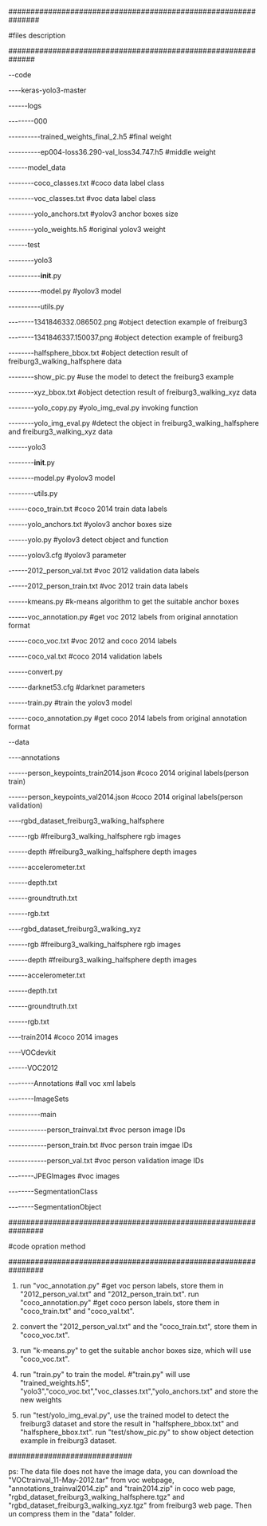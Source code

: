 
###############################################################

#files description

##############################################################

--code

----keras-yolo3-master

------logs

--------000

----------trained_weights_final_2.h5            #final weight

----------ep004-loss36.290-val_loss34.747.h5    #middle weight

------model_data

--------coco_classes.txt                        #coco data label class

--------voc_classes.txt                         #voc data label class

--------yolo_anchors.txt                        #yolov3 anchor boxes size

--------yolo_weights.h5                         #original yolov3 weight

------test

--------yolo3

----------__init__.py

----------model.py                              #yolov3 model

----------utils.py

--------1341846332.086502.png                   #object detection example of freiburg3

--------1341846337.150037.png                   #object detection example of freiburg3

--------halfsphere_bbox.txt                     #object detection result of freiburg3_walking_halfsphere data

--------show_pic.py                             #use the model to detect the freiburg3 example

--------xyz_bbox.txt                            #object detection result of freiburg3_walking_xyz data

--------yolo_copy.py                            #yolo_img_eval.py  invoking function

--------yolo_img_eval.py                        #detect the object in freiburg3_walking_halfsphere and freiburg3_walking_xyz
data

------yolo3

--------__init__.py

--------model.py                                #yolov3 model

--------utils.py

------coco_train.txt                            #coco 2014 train data labels

------yolo_anchors.txt                          #yolov3 anchor boxes size

------yolo.py                                   #yolov3 detect object and function

------yolov3.cfg                                #yolov3 parameter

------2012_person_val.txt                       #voc 2012 validation data labels

------2012_person_train.txt                     #voc 2012 train data labels

------kmeans.py                                 #k-means algorithm to get the suitable anchor boxes

------voc_annotation.py                         #get voc 2012 labels from original annotation format

------coco_voc.txt                              #voc 2012 and coco 2014 labels

------coco_val.txt                              #coco 2014 validation labels

------convert.py

------darknet53.cfg                             #darknet parameters

------train.py                                  #train the yolov3 model

------coco_annotation.py                        #get coco 2014 labels from original annotation format

--data

----annotations

------person_keypoints_train2014.json           #coco 2014 original labels(person train)

------person_keypoints_val2014.json             #coco 2014 original labels(person validation)

----rgbd_dataset_freiburg3_walking_halfsphere

------rgb                                       #freiburg3_walking_halfsphere rgb images

------depth                                     #freiburg3_walking_halfsphere depth images

------accelerometer.txt

------depth.txt

------groundtruth.txt

------rgb.txt

----rgbd_dataset_freiburg3_walking_xyz

------rgb                                       #freiburg3_walking_halfsphere rgb images

------depth                                     #freiburg3_walking_halfsphere depth images

------accelerometer.txt

------depth.txt

------groundtruth.txt

------rgb.txt

----train2014                                   #coco 2014 images

----VOCdevkit

------VOC2012

--------Annotations                             #all voc xml labels

--------ImageSets

----------main

------------person_trainval.txt                 #voc person image IDs

------------person_train.txt                    #voc person train imgae IDs

------------person_val.txt                      #voc person validation image IDs

--------JPEGImages                              #voc images

--------SegmentationClass

--------SegmentationObject

################################################################

#code opration method

################################################################

1.  run "voc_annotation.py"  #get voc person labels, store them in  "2012_person_val.txt" and "2012_person_train.txt".
    run "coco_annotation.py"  #get coco person labels, store them in  "coco_train.txt" and "coco_val.txt".

2.  convert the "2012_person_val.txt" and the "coco_train.txt", store them in "coco_voc.txt".

3.  run "k-means.py" to get the suitable anchor boxes size, which will use "coco_voc.txt".

3.  run "train.py" to train the model. #"train.py" will use "trained_weights.h5", "yolo3","coco_voc.txt","voc_classes.txt","yolo_anchors.txt" and store the new weights

4.  run "test/yolo_img_eval.py", use the trained model to detect the freiburg3 dataset and store the result in "halfsphere_bbox.txt" and "halfsphere_bbox.txt".
    run "test/show_pic.py" to show object detection example in  freiburg3 dataset.


############################

ps: The data file does not have the image data,
    you can download the    "VOCtrainval_11-May-2012.tar" from voc webpage,
                            "annotations_trainval2014.zip" and "train2014.zip" in coco web page,
                            "rgbd_dataset_freiburg3_walking_halfsphere.tgz" and "rgbd_dataset_freiburg3_walking_xyz.tgz" from freiburg3 web page.
    Then un compress them in the "data" folder.

